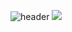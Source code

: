 ![header](https://capsule-render.vercel.app/api?type=soft&color=gradient&text=Good%20to%20see%20you%20%F0%9F%A4%97)
<img src="https://img.shields.io/badge/Python-3776AB?style=flat-square&logo=Python&logoColor=white"/>
